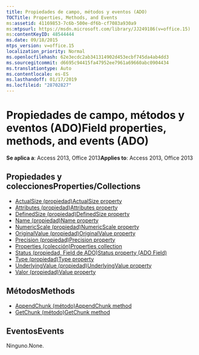 ```yaml
---
title: Propiedades de campo, métodos y eventos (ADO)
TOCTitle: Properties, Methods, and Events
ms:assetid: 41169853-7c6b-500e-df6b-cf7083a930a9
ms:mtpsurl: https://msdn.microsoft.com/library/JJ249186(v=office.15)
ms:contentKeyID: 48544444
ms.date: 09/18/2015
mtps_version: v=office.15
localization_priority: Normal
ms.openlocfilehash: 62e3ecdc2ab341314902d453ecbf745da4ab4dd3
ms.sourcegitcommit: d6695c94415fa47952ee7961a69660abc0904434
ms.translationtype: Auto
ms.contentlocale: es-ES
ms.lasthandoff: 01/17/2019
ms.locfileid: "28702827"
---
```

# <a name="field-properties-methods-and-events-ado"></a><span data-ttu-id="bea2f-102">Propiedades de campo, métodos y eventos (ADO)</span><span class="sxs-lookup"><span data-stu-id="bea2f-102">Field properties, methods, and events (ADO)</span></span>

<span data-ttu-id="bea2f-103">**Se aplica a**: Access 2013, Office 2013</span><span class="sxs-lookup"><span data-stu-id="bea2f-103">**Applies to**: Access 2013, Office 2013</span></span>

## <a name="propertiescollections"></a><span data-ttu-id="bea2f-104">Propiedades y colecciones</span><span class="sxs-lookup"><span data-stu-id="bea2f-104">Properties/Collections</span></span>

- [<span data-ttu-id="bea2f-105">ActualSize (propiedad)</span><span class="sxs-lookup"><span data-stu-id="bea2f-105">ActualSize property</span></span>](actualsize-property-ado.md)
- [<span data-ttu-id="bea2f-106">Attributes (propiedad)</span><span class="sxs-lookup"><span data-stu-id="bea2f-106">Attributes property</span></span>](attributes-property-ado.md)
- [<span data-ttu-id="bea2f-107">DefinedSize (propiedad)</span><span class="sxs-lookup"><span data-stu-id="bea2f-107">DefinedSize property</span></span>](definedsize-property-ado.md)
- [<span data-ttu-id="bea2f-108">Name (propiedad)</span><span class="sxs-lookup"><span data-stu-id="bea2f-108">Name property</span></span>](name-property-ado.md)
- [<span data-ttu-id="bea2f-109">NumericScale (propiedad)</span><span class="sxs-lookup"><span data-stu-id="bea2f-109">NumericScale property</span></span>](numericscale-property-ado.md)
- [<span data-ttu-id="bea2f-110">OriginalValue (propiedad)</span><span class="sxs-lookup"><span data-stu-id="bea2f-110">OriginalValue property</span></span>](originalvalue-property-ado.md)
- [<span data-ttu-id="bea2f-111">Precision (propiedad)</span><span class="sxs-lookup"><span data-stu-id="bea2f-111">Precision property</span></span>](precision-property-ado.md)
- [<span data-ttu-id="bea2f-112">Properties (colección)</span><span class="sxs-lookup"><span data-stu-id="bea2f-112">Properties collection</span></span>](properties-collection-ado.md)
- [<span data-ttu-id="bea2f-113">Status (propiedad, Field de ADO)</span><span class="sxs-lookup"><span data-stu-id="bea2f-113">Status property (ADO Field)</span></span>](status-property-ado-field.md)
- [<span data-ttu-id="bea2f-114">Type (propiedad)</span><span class="sxs-lookup"><span data-stu-id="bea2f-114">Type property</span></span>](type-property-ado.md)
- [<span data-ttu-id="bea2f-115">UnderlyingValue (propiedad)</span><span class="sxs-lookup"><span data-stu-id="bea2f-115">UnderlyingValue property</span></span>](underlyingvalue-property-ado.md)
- [<span data-ttu-id="bea2f-116">Valor (propiedad)</span><span class="sxs-lookup"><span data-stu-id="bea2f-116">Value property</span></span>](value-property-ado.md)


## <a name="methods"></a><span data-ttu-id="bea2f-117">Métodos</span><span class="sxs-lookup"><span data-stu-id="bea2f-117">Methods</span></span>

- [<span data-ttu-id="bea2f-118">AppendChunk (método)</span><span class="sxs-lookup"><span data-stu-id="bea2f-118">AppendChunk method</span></span>](appendchunk-method-ado.md)
- [<span data-ttu-id="bea2f-119">GetChunk (método)</span><span class="sxs-lookup"><span data-stu-id="bea2f-119">GetChunk method</span></span>](getchunk-method-ado.md)

## <a name="events"></a><span data-ttu-id="bea2f-120">Eventos</span><span class="sxs-lookup"><span data-stu-id="bea2f-120">Events</span></span>

<span data-ttu-id="bea2f-121">Ninguno.</span><span class="sxs-lookup"><span data-stu-id="bea2f-121">None.</span></span>

